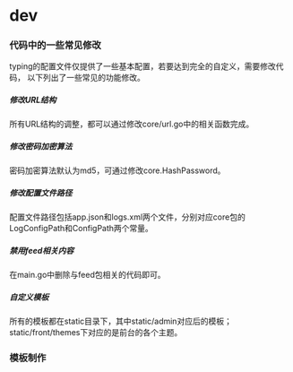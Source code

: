 # dev

### 代码中的一些常见修改

typing的配置文件仅提供了一些基本配置，若要达到完全的自定义，需要修改代码，
以下列出了一些常见的功能修改。

##### 修改URL结构

所有URL结构的调整，都可以通过修改core/url.go中的相关函数完成。


##### 修改密码加密算法

密码加密算法默认为md5，可通过修改core.HashPassword。


##### 修改配置文件路径

配置文件路径包括app.json和logs.xml两个文件，分别对应core包的LogConfigPath和ConfigPath两个常量。


##### 禁用feed相关内容

在main.go中删除与feed包相关的代码即可。


##### 自定义模板

所有的模板都在static目录下，其中static/admin对应后的模板；static/front/themes下对应的是前台的各个主题。




### 模板制作
